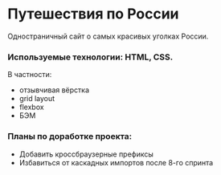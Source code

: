 # Путешествия по России

Одностраничный сайт о самых красивых уголках России.

### Используемые технологии: HTML, CSS.
В частности:
* отзывчивая вёрстка
* grid layout
* flexbox
* БЭМ

### Планы по доработке проекта:
* Добавить кроссбраузерные префиксы
* Избавиться от каскадных импортов после 8-го спринта

